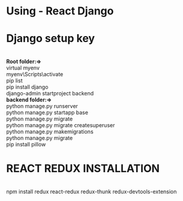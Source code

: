 # Using - React Django

# Django setup key

<br><b>Root folder:=></b>
<br>
virtual myenv
<br>
myenv\Scripts\activate
<br>
pip list
<br>
pip install django
<br>
django-admin startproject backend
<br><b>backend folder:=></b>
<br>
python manage.py runserver
<br>
python manage.py startapp base
<br>
python manage.py migrate
<br>
python manage.py migrate createsuperuser
<br>
python manage.py makemigrations
<br>
python manage.py migrate
<br>
pip install pillow


# REACT REDUX INSTALLATION
<br>
npm install redux react-redux redux-thunk redux-devtools-extension